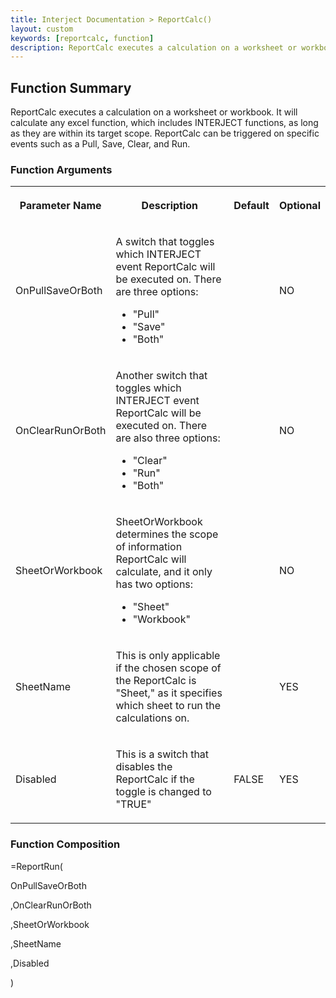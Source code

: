 ```yaml
---
title: Interject Documentation > ReportCalc()
layout: custom
keywords: [reportcalc, function]
description: ReportCalc executes a calculation on a worksheet or workbook. 
---
```


##  Function Summary 

ReportCalc executes a calculation on a worksheet or workbook. It will calculate any excel function, which includes INTERJECT functions, as long as they are within its target scope. ReportCalc can be triggered on specific events such as a Pull, Save, Clear, and Run. 

###  Function Arguments   
  
<table>  
<tr>  
<th>

Parameter Name 
</th>  
<th>

Description 
</th>  
<th>

Default 
</th>  
<th>

Optional 
</th> </tr>  
<tr>  
<td>
OnPullSaveOrBoth 
</td>  
<td>



A switch that toggles which INTERJECT event ReportCalc will be executed on. There are three options: 

  * "Pull" 
  * "Save" 
  * "Both" 


</td>  
<td>

  

</td>  
<td>

NO 
</td> </tr>  
<tr>  
<td>

OnClearRunOrBoth 
</td>  
<td>



Another switch that toggles which INTERJECT event ReportCalc will be executed on. There are also three options: 

  * "Clear" 
  * "Run" 
  * "Both" 


</td>  
<td>

  

</td>  
<td>

NO 
</td> </tr>  
<tr>  
<td>

SheetOrWorkbook 
</td>  
<td>



SheetOrWorkbook determines the scope of information ReportCalc will calculate, and it only has two options: 

  * "Sheet" 
  * "Workbook" 


</td>  
<td>

  

</td>  
<td>

NO 
</td> </tr>  
<tr>  
<td>

SheetName 
</td>  
<td>

This is only applicable if the chosen scope of the ReportCalc is "Sheet," as it specifies which sheet to run the calculations on. 
</td>  
<td>

  

</td>  
<td>

YES 
</td> </tr>  
<tr>  
<td>

Disabled 
</td>  
<td>

This is a switch that disables the ReportCalc if the toggle is changed to "TRUE" 
</td>  
<td>

FALSE 
</td>  
<td>

YES 
</td> </tr> </table>

###  Function Composition 

=ReportRun( 

OnPullSaveOrBoth 

,OnClearRunOrBoth 

,SheetOrWorkbook 

,SheetName 

,Disabled 

) 
